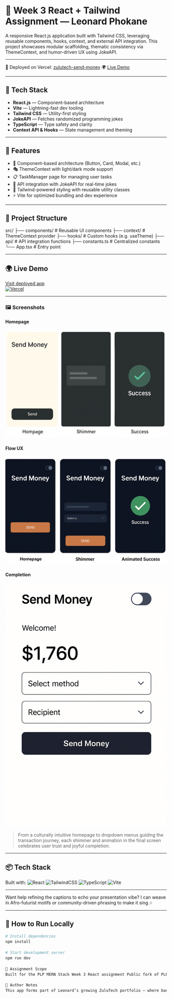 # 🌟 Week 3 React + Tailwind Assignment — Leonard Phokane

A responsive React.js application built with Tailwind CSS, leveraging reusable components, hooks, context, and external API integration. This project showcases modular scaffolding, thematic consistency via ThemeContext, and humor-driven UX using JokeAPI.

---

🚀 Deployed on Vercel: [zulutech-send-money](https://vercel.com/leonard-phokanes-projects/zulutech-send-money)
🌍 [Live Demo](https://zulutech-send-money.vercel.app)



---

## 🚀 Tech Stack

- **React.js** — Component-based architecture
- **Vite** — Lightning-fast dev tooling
- **Tailwind CSS** — Utility-first styling
- **JokeAPI** — Fetches randomized programming jokes
- **TypeScript** — Type safety and clarity
- **Context API & Hooks** — State management and theming

---

## 🧩 Features

- 🧱 Component-based architecture (Button, Card, Modal, etc.)
- 🎭 ThemeContext with light/dark mode support
- 📋 TaskManager page for managing user tasks
- 🤪 API integration with JokeAPI for real-time jokes
- 💅 Tailwind-powered styling with reusable utility classes
- ⚡️ Vite for optimized bundling and dev experience


---

## 📁 Project Structure

src/ ├── components/ # Reusable UI components ├── context/ # ThemeContext provider ├── hooks/ # Custom hooks (e.g. useTheme) ├── api/ # API integration functions ├── constants.ts # Centralized constants └── App.tsx # Entry point


---

## 🌍 Live Demo

[Visit deployed app](https://zulutech-fintech.vercel.app)  
[![Vercel](https://vercelbadge.vercel.app/api/leonard-phokanes-projects/zulutech-fintech)](https://zulutech-fintech.vercel.app)




---
 


### 🖼️ Screenshots

#### Homepage
![Homepage](assets/home.png)

#### Flow UX
![Shimmer Transition](assets/shimmer.png)

#### Completion
![Success](assets/animated-success.png)






> From a culturally intuitive homepage to dropdown menus guiding the transaction journey, each shimmer and animation in the final screen celebrates user trust and joyful completion.

---

## 📦 Tech Stack

Built with:
![React](https://img.shields.io/badge/-React-61DAFB?logo=react&logoColor=white)
![TailwindCSS](https://img.shields.io/badge/-TailwindCSS-38B2AC?logo=tailwind-css&logoColor=white)
![TypeScript](https://img.shields.io/badge/-TypeScript-007ACC?logo=typescript&logoColor=white)
![Vite](https://img.shields.io/badge/-Vite-646CFF?logo=vite&logoColor=white)


---

Want help refining the captions to echo your presentation vibe? I can weave in Afro-futurist motifs or community-driven phrasing to make it sing 🎶


---

## 🧪 How to Run Locally

```bash
# Install dependencies
npm install

# Start development server
npm run dev

📜 Assignment Scope
Built for the PLP MERN Stack Week 3 React assignment Public fork of PLP Classroom Repo

📌 Author Notes
This app forms part of Leonard’s growing ZuluTech portfolio — where backend logic meets frontend charm, and modularity is more than a buzzword. Built with resilience, tested with laughter.